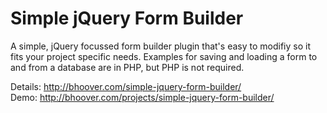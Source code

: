 # Simple jQuery Form Builder
A simple, jQuery focussed form builder plugin that's easy to modifiy so it fits your project specific needs. Examples for saving and loading a form to and from a database are in PHP, but PHP is not required.

Details: http://bhoover.com/simple-jquery-form-builder/ <br>
Demo: http://bhoover.com/projects/simple-jquery-form-builder/
